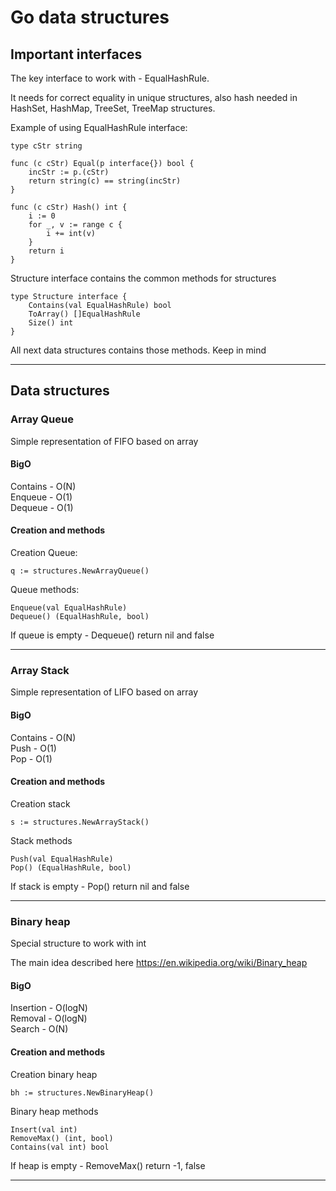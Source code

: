 # Go data structures

## Important interfaces

The key interface to work with - EqualHashRule.

It needs for correct equality in unique structures,
also hash needed in HashSet, HashMap, TreeSet, TreeMap structures. 

Example of using EqualHashRule interface:
````
type cStr string

func (c cStr) Equal(p interface{}) bool {
	incStr := p.(cStr)
	return string(c) == string(incStr)
}

func (c cStr) Hash() int {
	i := 0
	for _, v := range c {
		i += int(v)
	}
	return i
}
````

Structure interface contains the common methods for structures
````
type Structure interface {
	Contains(val EqualHashRule) bool
	ToArray() []EqualHashRule
	Size() int
}
````
All next data structures contains those methods. Keep in mind

---

## Data structures

### Array Queue

Simple representation of FIFO based on array

#### BigO
Contains - O(N)  
Enqueue - O(1)  
Dequeue - O(1)

#### Creation and methods
Creation Queue:
````
q := structures.NewArrayQueue()
````

Queue methods:
````
Enqueue(val EqualHashRule)
Dequeue() (EqualHashRule, bool)
````
If queue is empty - Dequeue() return nil and false

---

### Array Stack

Simple representation of LIFO based on array

#### BigO
Contains - O(N)  
Push - O(1)  
Pop - O(1)

#### Creation and methods

Creation stack
````
s := structures.NewArrayStack()
````

Stack methods
````
Push(val EqualHashRule)
Pop() (EqualHashRule, bool)
````
If stack is empty - Pop() return nil and false

---

### Binary heap

Special structure to work with int

The main idea described here https://en.wikipedia.org/wiki/Binary_heap

#### BigO

Insertion - O(logN)  
Removal - O(logN)  
Search - O(N)

#### Creation and methods

Creation binary heap
````
bh := structures.NewBinaryHeap()
````

Binary heap methods
````
Insert(val int)
RemoveMax() (int, bool)
Contains(val int) bool
````
If heap is empty - RemoveMax() return -1, false

---